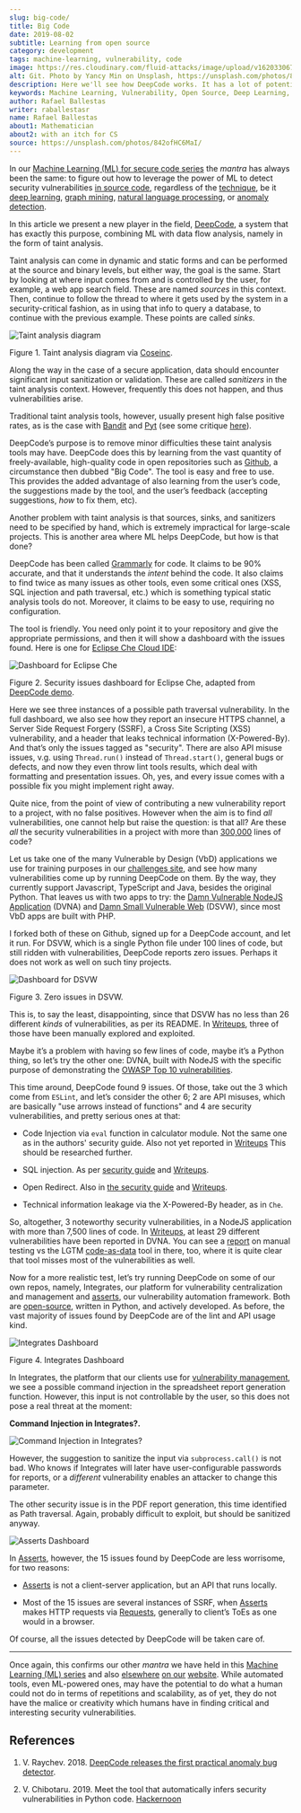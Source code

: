 ```yaml
---
slug: big-code/
title: Big Code
date: 2019-08-02
subtitle: Learning from open source
category: development
tags: machine-learning, vulnerability, code
image: https://res.cloudinary.com/fluid-attacks/image/upload/v1620330671/blog/big-code/cover_gbuzvj.webp
alt: Git. Photo by Yancy Min on Unsplash, https://unsplash.com/photos/842ofHC6MaI/
description: Here we'll see how DeepCode works. It has a lot of potential for identifying bugs in your code by learning from the abundant sources available in Github.
keywords: Machine Learning, Vulnerability, Open Source, Deep Learning, Lint, Bug, DeepCode, Github, Ethical Hacking, Pentesting
author: Rafael Ballestas
writer: raballestasr
name: Rafael Ballestas
about1: Mathematician
about2: with an itch for CS
source: https://unsplash.com/photos/842ofHC6MaI/
---
```


In our [Machine Learning (ML) for secure code
series](../tags/machine-learning) the *mantra* has always been the same:
to figure out how to leverage the power of ML to
detect security vulnerabilities [in source code](../../solutions/secure-code-review/),
regardless of the
[technique](../crash-course-machine-learning), be it [deep
learning](../deep-hacking), [graph mining](../exploit-code-graph),
[natural language processing](../natural-code), or [anomaly
detection](../anomaly-serial-killer-doll).

In this article we present a new player in the field,
[DeepCode](https://www.deepcode.ai/), a system that has exactly this
purpose, combining ML with data flow analysis, namely in the form of
taint analysis.

Taint analysis can come in dynamic and static forms and can be performed
at the source and binary levels, but either way, the goal is the same.
Start by looking at where input comes from and is controlled by the
user, for example, a web app search field. These are named *sources* in
this context. Then, continue to follow the thread to where it gets used
by the system in a security-critical fashion, as in using that info to
query a database, to continue with the previous example. These points
are called *sinks*.

<div class="imgblock">

![Taint analysis diagram](https://res.cloudinary.com/fluid-attacks/image/upload/v1620330670/blog/big-code/taint-analysis_fz03sg.webp)

<div class="title">

Figure 1. Taint analysis diagram via [Coseinc](https://www.csa.iisc.ac.in/~vg/teaching/E0-256/slides/TaintAnalysis.pdf).

</div>

</div>

Along the way in the case of a secure application, data should encounter
significant input sanitization or validation. These are called
*sanitizers* in the taint analysis context. However, frequently this
does not happen, and thus vulnerabilities arise.

Traditional taint analysis tools, however, usually present high false
positive rates, as is the case with
[Bandit](https://github.com/openstack/bandit) and
[Pyt](https://github.com/python-security/pyt) (see some critique
[here](https://smarketshq.com/avoiding-injection-with-taint-analysis-1e55429e207b)).

DeepCode’s purpose is to remove minor difficulties these taint
analysis tools may have. DeepCode does this by learning from the vast
quantity of freely-available, high-quality code in open repositories
such as [Github](https://github.com/), a circumstance then dubbed "Big
Code". The tool is easy and free to use. This provides the added
advantage of also learning from the user’s code, the suggestions made by
the tool, and the user’s feedback (accepting suggestions, *how* to fix
them, etc).

Another problem with taint analysis is that sources, sinks, and
sanitizers need to be specified by hand, which is extremely impractical
for large-scale projects. This is another area where ML helps
DeepCode, but how is that done?

DeepCode has been called [Grammarly](https://app.grammarly.com/) for
code. It claims to be 90% accurate, and that it understands the *intent*
behind the code. It also claims to find twice as many issues as other
tools, even some critical ones (XSS, SQL injection and path
traversal, etc.) which is something typical static analysis tools do
not. Moreover, it claims to be easy to use, requiring no configuration.

The tool is friendly. You need only point it to your repository and give
the appropriate permissions, and then it will show a dashboard with the
issues found. Here is one for [Eclipse Che Cloud
IDE](https://github.com/eclipse/che):

<div class="imgblock">

![Dashboard for Eclipse Che](https://res.cloudinary.com/fluid-attacks/image/upload/v1620330670/blog/big-code/che-dashboard_chqwbk.webp)

<div class="title">

Figure 2. Security issues dashboard for Eclipse Che, adapted from [DeepCode
demo](https://www.deepcode.ai/app/gh/eclipse/che/5be0e29f11fdef73ed4a3da5fe61e3cc0eb3e875/_/dashboard/).

</div>

</div>

Here we see three instances of a possible path traversal vulnerability.
In the full dashboard, we also see how they report an insecure HTTPS
channel, a Server Side Request Forgery (SSRF), a Cross Site Scripting
(XSS) vulnerability, and a header that leaks technical information
(X-Powered-By). And that’s only the issues tagged as "security". There
are also API misuse issues, v.g. using `Thread.run()` instead of
`Thread.start()`, general bugs or defects, and now they even throw lint
tools results, which deal with formatting and presentation issues. Oh,
yes, and every issue comes with a possible fix you might implement right
away.

Quite nice, from the point of view of contributing a new vulnerability
report to a project, with no false positives. However when the aim is to
find *all* vulnerabilities, one cannot help but raise the question: is
that all? Are these *all* the security vulnerabilities in a project with
more than [300,000](https://api.codetabs.com/v1/loc?github=eclipse/che)
lines of code?

Let us take one of the many Vulnerable by Design (VbD) applications we
use for training purposes in our [challenges
site](https://autonomicmind.com/challenges/sites-ranking-vbd/), and see
how many vulnerabilities come up by running DeepCode on them. By the
way, they currently support Javascript, TypeScript and Java,
besides the original Python. That leaves us with two apps to try: the
[Damn Vulnerable NodeJS Application](https://github.com/appsecco/dvna)
(DVNA) and [Damn Small Vulnerable
Web](https://github.com/stamparm/DSVW) (DSVW), since most VbD apps
are built with PHP.

<div>
<cta-banner
buttontxt="Read more"
link="/solutions/secure-code-review/"
title="Get started with Fluid Attacks' Secure Code Review solution right now"
/>
</div>

I forked both of these on Github, signed up for a DeepCode account,
and let it run. For DSVW, which is a single Python file under 100
lines of code, but still ridden with vulnerabilities, DeepCode reports
zero issues. Perhaps it does not work as well on such tiny projects.

<div class="imgblock">

![Dashboard for DSVW](https://res.cloudinary.com/fluid-attacks/image/upload/v1620330669/blog/big-code/dsvw-dashboard_nhzja3.webp)

<div class="title">

Figure 3. Zero issues in DSVW.

</div>

</div>

This is, to say the least, disappointing, since that DSVW has no less
than 26 different *kinds* of vulnerabilities, as per its README. In
[Writeups](https://gitlab.com/fluidattacks/writeups/tree/master/vbd/dsvw/),
three of those have been manually explored and exploited.

Maybe it’s a problem with having so few lines of code, maybe it’s a
Python thing, so let’s try the other one: DVNA, built with NodeJS
with the specific purpose of demonstrating the [OWASP Top 10
vulnerabilities](https://www.owasp.org/index.php/Top_10-2017_Top_10).

This time around, DeepCode found 9 issues. Of those, take out the 3
which come from `ESLint`, and let’s consider the other 6; 2 are API
misuses, which are basically "use arrows instead of functions" and 4 are
security vulnerabilities, and pretty serious ones at that:

- Code Injection via `eval` function in calculator module. Not the
  same one as in the authors' security guide. Also not yet reported in
  [Writeups](https://gitlab.com/fluidattacks/writeups/tree/master/vbd/dvna/)
  This should be researched further.

- SQL injection. As per [security
  guide](https://github.com/appsecco/dvna/blob/master/docs/solution/a1-injection.md)
  and
  [Writeups](https://gitlab.com/fluidattacks/writeups/blob/master/vbd/dvna/0564-sql-injection/jicardona.feature).

- Open Redirect. Also in [the security
  guide](https://github.com/appsecco/dvna/blob/master/docs/solution/ax-unvalidated-redirects-and-forwards.md)
  and
  [Writeups](https://gitlab.com/fluidattacks/writeups/blob/master/vbd/dvna/0601-unvalidated-redirects/simongomez95.feature).

- Technical information leakage via the X-Powered-By header, as in
  `Che`.

So, altogether, 3 noteworthy security vulnerabilities, in a NodeJS
application with more than 7,500 lines of code. In
[Writeups](https://gitlab.com/fluidattacks/writeups), at least 29
different vulnerabilities have been reported in DVNA. You can see a
[report](https://gitlab.com/fluidattacks/writeups/blob/master/vbd/dvna/results-toe.md)
on manual testing vs the LGTM [code-as-data](../oracle-code) tool in
there, too, where it is quite clear that tool misses most of the
vulnerabilities as well.

Now for a more realistic test, let’s try running DeepCode on some of
our own repos, namely, Integrates, our platform for vulnerability
centralization and management and
[asserts](https://fluidattacks.gitlab.io/asserts/), our vulnerability
automation framework. Both are
[open-source](https://gitlab.com/fluidattacks), written in Python, and
actively developed. As before, the vast majority of issues found by
DeepCode are of the lint and API usage kind.

<div class="imgblock">

![Integrates Dashboard](https://res.cloudinary.com/fluid-attacks/image/upload/v1620330669/blog/big-code/integrates_rlof4p.webp)

<div class="title">

Figure 4. Integrates Dashboard

</div>

</div>

In Integrates,
the platform that our clients use for [vulnerability management](../../solutions/vulnerability-management/),
we see a possible command injection in the spreadsheet
report generation function. However, this input is not controllable by
the user, so this does not pose a real threat at the moment:

**Command Injection in Integrates?.**

<div class="imgblock">

![Command Injection in Integrates?](https://res.cloudinary.com/fluid-attacks/image/upload/v1620330669/blog/big-code/reports.py_nubki3.webp)

</div>

However, the suggestion to sanitize the input via `subprocess.call()` is
not bad. Who knows if Integrates will later have user-configurable
passwords for reports, or a *different* vulnerability enables an
attacker to change this parameter.

The other security issue is in the PDF report generation, this time
identified as Path traversal. Again, probably difficult to exploit,
but should be sanitized anyway.

<div class="imgblock">

![Asserts Dashboard](https://res.cloudinary.com/fluid-attacks/image/upload/v1620330669/blog/big-code/asserts_vtzc8h.webp)

</div>

In [Asserts](https://fluidattacks.gitlab.io/asserts/), however, the 15
issues found by DeepCode are less worrisome, for two reasons:

- [Asserts](https://fluidattacks.gitlab.io/asserts/) is not a
  client-server application, but an API that runs locally.

- Most of the 15 issues are several instances of SSRF, when
  [Asserts](https://fluidattacks.gitlab.io/asserts/) makes HTTP
  requests via [Requests](https://2.python-requests.org/en/master/),
  generally to client’s ToEs as one would in a browser.

Of course, all the issues detected by DeepCode will be taken care of.

---
Once again, this confirms our other *mantra* we have held in this
[Machine Learning (ML) series](../tags/machine-learning) and also
[elsewhere](../replaced-machines/) [on
our](../../about-us/differentiators/#method)
[website](../importance-pentesting/). While automated tools, even
ML-powered ones, may have the potential to do what a human could not
do in terms of repetitions and scalability, as of yet, they do not have
the malice or creativity which humans have in finding critical and
interesting security vulnerabilities.

## References

1. V. Raychev. 2018. [DeepCode releases the first practical anomaly bug
    detector](https://medium.com/deepcode-ai/deepcode-releases-the-first-practical-anomaly-bug-detector-32bebc8cdf57).

2. V. Chibotaru. 2019. Meet the tool that automatically infers security
    vulnerabilities in Python code.
    [Hackernoon](https://tinyurl.com/y6tpoxzj)
